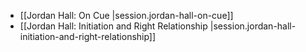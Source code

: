 
- [[Jordan Hall:  On Cue |session.jordan-hall-on-cue]]
- [[Jordan Hall:  Initiation and Right Relationship |session.jordan-hall-initiation-and-right-relationship]]
